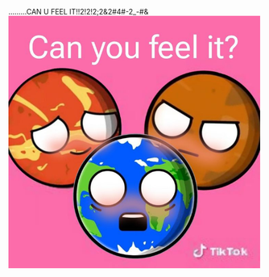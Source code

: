 .........CAN U FEEL IT!!2!2!2;2&2#4#-2_-#&
<img src="https://raw.githubusercontent.com/e4rth/e4rth/main/59fccd7d242a206b4f73119c87ea185b.jpg" alt="Banner" width="500"/>
